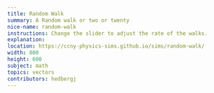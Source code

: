 ```yaml
---
title: Random Walk
summary: A Random walk or two or twenty
nice-name: random-walk
instructions: Change the slider to adjust the rate of the walks.
explanation:
location: https://ccny-physics-sims.github.io/sims/random-walk/
width: 800
height: 600
subject: math
topics: vectors
contributors: hedbergj
---
```

